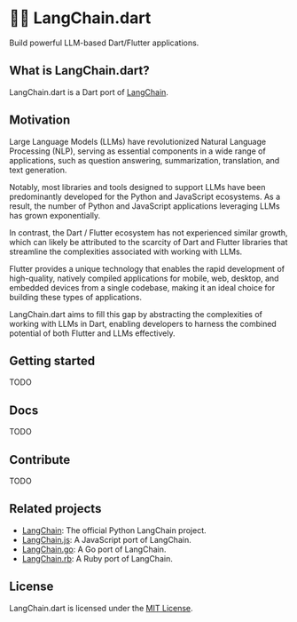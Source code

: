 # 🦜️🔗 LangChain.dart

Build powerful LLM-based Dart/Flutter applications.

## What is LangChain.dart?

LangChain.dart is a Dart port of [LangChain](https://github.com/hwchase17/langchain).

## Motivation

Large Language Models (LLMs) have revolutionized Natural Language Processing (NLP), serving as
essential components in a wide range of applications, such as question answering, summarization,
translation, and text generation.

Notably, most libraries and tools designed to support LLMs have been predominantly developed for
the Python and JavaScript ecosystems. As a result, the number of Python and JavaScript applications
leveraging LLMs has grown exponentially.

In contrast, the Dart / Flutter ecosystem has not experienced similar growth, which can likely be
attributed to the scarcity of Dart and Flutter libraries that streamline the complexities associated
with working with LLMs.

Flutter provides a unique technology that enables the rapid development of high-quality, natively
compiled applications for mobile, web, desktop, and embedded devices from a single codebase, making
it an ideal choice for building these types of applications.

LangChain.dart aims to fill this gap by abstracting the complexities of working with LLMs in Dart,
enabling developers to harness the combined potential of both Flutter and LLMs effectively.

## Getting started

TODO

## Docs

TODO

## Contribute

TODO

## Related projects

- [LangChain](https://github.com/hwchase17/langchain): The official Python LangChain project.
- [LangChain.js](https://github.com/hwchase17/langchainjs): A JavaScript port of LangChain.
- [LangChain.go](https://github.com/tmc/langchaingo): A Go port of LangChain.
- [LangChain.rb](https://github.com/andreibondarev/langchainrb): A Ruby port of LangChain.

## License

LangChain.dart is licensed under the [MIT License](https://github.com/davidmigloz/langchain_dart/blob/main/LICENSE).
